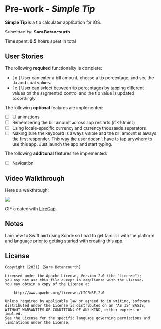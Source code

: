 # Pre-work - *Simple Tip*

**Simple Tip** is a tip calculator application for iOS.

Submitted by: **Sara Betancourth**

Time spent: **0.5** hours spent in total

## User Stories

The following **required** functionality is complete:

* [ x ] User can enter a bill amount, choose a tip percentage, and see the tip and total values.
* [ x ] User can select between tip percentages by tapping different values on the segmented control and the tip value is updated accordingly

The following **optional** features are implemented:

* [ ] UI animations
* [ ] Remembering the bill amount across app restarts (if <10mins)
* [ ] Using locale-specific currency and currency thousands separators.
* [ ] Making sure the keyboard is always visible and the bill amount is always the first responder. This way the user doesn't have to tap anywhere to use this app. Just launch the app and start typing.

The following **additional** features are implemented:

- [ ] Navigation

## Video Walkthrough

Here's a walkthrough:

![](https://i.imgur.com/LK7cKY6.gif)

GIF created with [LiceCap](http://www.cockos.com/licecap/).

## Notes

I am new to Swift and using Xcode so I had to get familiar with the platform and language prior to getting started with creating this app.

## License

    Copyright [2021] [Sara Betancourth]

    Licensed under the Apache License, Version 2.0 (the "License");
    you may not use this file except in compliance with the License.
    You may obtain a copy of the License at

        http://www.apache.org/licenses/LICENSE-2.0

    Unless required by applicable law or agreed to in writing, software
    distributed under the License is distributed on an "AS IS" BASIS,
    WITHOUT WARRANTIES OR CONDITIONS OF ANY KIND, either express or implied.
    See the License for the specific language governing permissions and
    limitations under the License.
